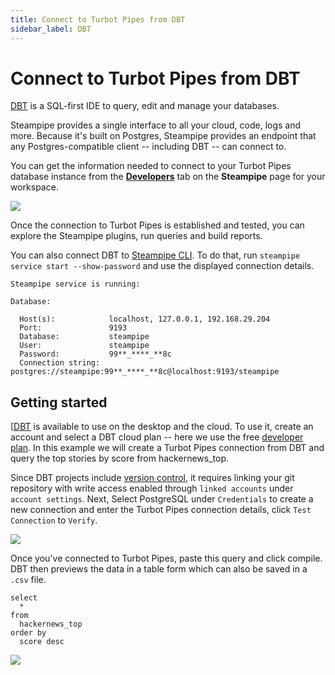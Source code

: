```yaml
---
title: Connect to Turbot Pipes from DBT
sidebar_label: DBT
---
```


# Connect to Turbot Pipes from DBT

[DBT](https://www.getdbt.com/) is a SQL-first IDE to query, edit and manage your
databases.

Steampipe provides a single interface to all your cloud, code, logs and more.
Because it's built on Postgres, Steampipe provides an endpoint that any
Postgres-compatible client -- including DBT -- can connect to.

You can get the information needed to connect to your Turbot Pipes database instance from the **[Developers](/pipes/docs/using/steampipe/developers)** tab on the **Steampipe** page for your workspace.  

![](/images/docs/pipes/steampipe/pipes_steampipe_developer_database.png)

Once the connection to Turbot Pipes is established and tested, you can explore
the Steampipe plugins, run queries and build reports.

You can also connect DBT to [Steampipe CLI](https://steampipe.io/downloads). To
do that, run `steampipe service start --show-password` and use the displayed
connection details.

```
Steampipe service is running:

Database:

  Host(s):            localhost, 127.0.0.1, 192.168.29.204
  Port:               9193
  Database:           steampipe
  User:               steampipe
  Password:           99**_****_**8c
  Connection string:  postgres://steampipe:99**_****_**8c@localhost:9193/steampipe
```

## Getting started

[[DBT](https://docs.getdbt.com/docs/get-started/getting-started/overview) is
available to use on the desktop and the cloud. To use it, create an account and
select a DBT cloud plan -- here we use the free
[developer plan](https://www.getdbt.com/pricing/). In this example we will
create a Turbot Pipes connection from DBT and query the top stories by score
from hackernews_top.

Since DBT projects include
[version control](https://docs.getdbt.com/docs/collaborate/git-version-control),
it requires linking your git repository with write access enabled through
`linked accounts` under `account settings`. Next, Select PostgreSQL under
`Credentials` to create a new connection and enter the Turbot Pipes connection
details, click `Test Connection` to `Verify`.

<div style={{"marginTop":"1em", "marginBottom":"1em", "width":"90%"}}>
<img src="/images/docs/pipes/dbt-pg-connect.png" />
</div>

Once you've connected to Turbot Pipes, paste this query and click compile. DBT
then previews the data in a table form which can also be saved in a `.csv` file.

```
select
  *
from
  hackernews_top
order by
  score desc
```

<div style={{"marginTop":"1em", "marginBottom":"1em", "width":"90%"}}>
<img src="/images/docs/pipes/dbt-query-data-preview.png" />
</div>
